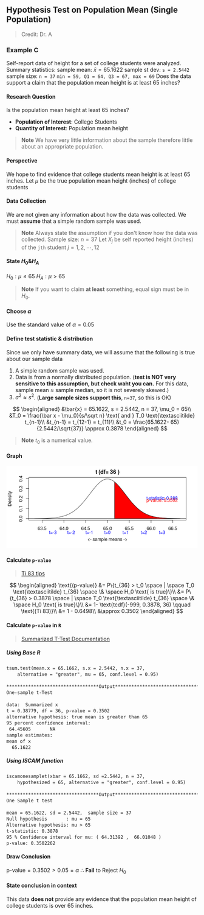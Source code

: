 ## Hypothesis Test on Population Mean (Single Population)

> Credit: Dr. A

### Example C
Self-report data of height for a set of college students were analyzed. Summary statistics:
sample mean: $\bar{x} = 65.1622$
sample st dev: `s = 2.5442`
sample size: `n = 37`
`min = 59, Q1 = 64, Q3 = 67, max = 69`
Does the data support a claim that the population mean height is at least 65 inches?

#### Research Question
Is the population mean height at least 65 inches?
  + **Population of Interest**: College Students
  + **Quantity of Interest**: Population mean height

> **Note**
We have very little information about the sample therefore little about an appropriate population.

#### Perspective
We hope to find evidence that college students mean height is at least 65 inches.
Let $\mu$ be the true population mean height (inches) of college students

#### Data Collection
We are not given any information about how the data was collected. We must **assume** that a simple random sample was used.
> **Note**
Always state the assumption if you don't know how the data was collected.
Sample size: $n = 37$
Let $X_j$ be self reported height (inches) of the `jth` student $j=1, 2, \cdots, 12$

#### State $H_0 \& H_A$
$H_0: \mu \le 65$
$H_A: \mu > 65$

> **Note**
If you want to claim **at least** something, equal sign must be in $H_0$.

#### Choose $\alpha$
Use the standard value of $\alpha = 0.05$

#### Define test statistic & distribution
Since we only have summary data, we will assume that the following is true about our sample data
1. A simple random sample was used.
2. Data is from a normally distributed population. (**test is NOT very sensitive to this assumption, but check waht you can.** For this data, sample mean $\approx$ sample median, so it is not severely skewed.)
3. $\sigma^2 \approx s^2$. (**Large sample sizes support this**, `n=37`, so this is OK)

$$
\begin{aligned}
&\bar{x} = 65.1622, s = 2.5442, n = 37, \mu_0 = 65\\
&T_0 = \frac{\bar x - \mu_0}{s/\sqrt n} \text{ and }  T_0 \text{\textasciitilde} t_{n-1}\\
&t_{n-1} = t_{12-1} = t_{11}\\
&t_0 = \frac{65.1622- 65}{2.5442/\sqrt{37}} \approx 0.3878
\end{aligned}
$$

> **Note**
$t_0$ is a numerical value.

#### Graph
![One sample t test](/assets/one_sample_t_test_right_tail.png)

#### Calculate `p-value`
> [Ti 83 tips](//todo)

$$
\begin{aligned}
\text{(p-value)} &= P\{t_{36} > t_0 \space | \space T_0 \text{\textasciitilde} t_{36} \space \& \space H_0 \text{ is true}\}\\
&= P\{t_{36} > 0.3878 \space | \space T_0 \text{\textasciitilde} t_{36} \space \& \space H_0 \text{ is true}\}\\
&= 1- \text{tcdf}(-999, 0.3878, 36) \qquad \text{(Ti 83)}\\
&= 1 - 0.6498\\
&\approx 0.3502
\end{aligned}
$$

#### Calculate `p-value` in `R`
> [Summarized T-Test Documentation](https://www.rdocumentation.org/packages/BSDA/versions/1.2.0/topics/tsum.test)

##### Using Base R
```
tsum.test(mean.x = 65.1662, s.x = 2.5442, n.x = 37,
    alternative = "greater", mu = 65, conf.level = 0.95)

**********************************Output***************************************
One-sample t-Test

data:  Summarized x
t = 0.38779, df = 36, p-value = 0.3502
alternative hypothesis: true mean is greater than 65
95 percent confidence interval:
 64.45605       NA
sample estimates:
mean of x
  65.1622
```

##### Using ISCAM function
```
iscamonesamplet(xbar = 65.1662, sd =2.5442, n = 37,
    hypothesized = 65, alternative = "greater", conf.level = 0.95)

**********************************Output***************************************
One Sample t test

mean = 65.1622, sd = 2.5442,  sample size = 37
Null hypothesis       : mu = 65
Alternative hypothesis: mu > 65
t-statistic: 0.3878
95 % Confidence interval for mu: ( 64.31392 ,  66.01048 )
p-value: 0.3502262
```

#### Draw Conclusion
$\text{p-value} = 0.3502 > 0.05 = \alpha$
$\therefore$ **Fail** to Reject $H_0$

#### State conclusion in context
This data **does not** provide any evidence that the population mean height of college students is over 65 inches.